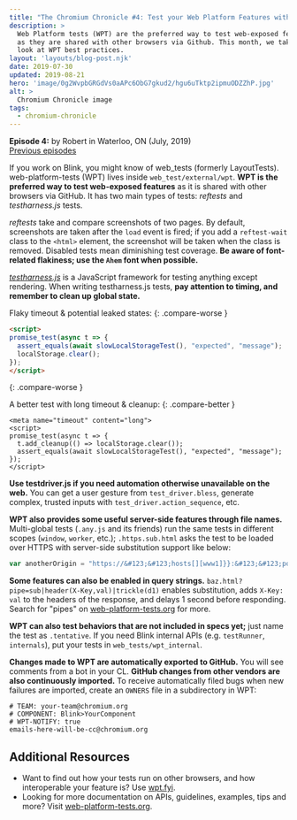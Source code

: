 ```yaml
---
title: "The Chromium Chronicle #4: Test your Web Platform Features with WPT"
description: >
  Web Platform tests (WPT) are the preferred way to test web-exposed features,
  as they are shared with other browsers via Github. This month, we take a
  look at WPT best practices.
layout: 'layouts/blog-post.njk'
date: 2019-07-30
updated: 2019-08-21
hero: 'image/0g2WvpbGRGdVs0aAPc6ObG7gkud2/hgu6uTktp2ipmuODZZhP.jpg'
alt: >
  Chromium Chronicle image
tags:
  - chromium-chronicle
---
```


<!-- Needs compare widget -->

**Episode 4:** by Robert in Waterloo, ON (July, 2019)<br>
[Previous episodes](/tags/chromium-chronicle/)

If you work on Blink, you might know of web_tests (formerly LayoutTests).
web-platform-tests (WPT) lives inside `web_test/external/wpt`. **WPT is the
preferred way to test web-exposed features** as it is shared with other
browsers via GitHub. It has two main types of tests: *reftests* and
*testharness.js* tests.

*reftests* take and compare screenshots of two pages. By default, screenshots
are taken after the `load` event is fired; if you add a `reftest-wait` class
to the `<html>` element, the screenshot will be taken when the class is removed.
Disabled tests mean diminishing test coverage. **Be aware of font-related
flakiness; use the `Ahem` font when possible.**

[*testharness.js*][test-harness] is a JavaScript framework for testing anything
except rendering. When writing testharness.js tests, **pay attention to timing,
and remember to clean up global state.**

Flaky timeout & potential leaked states:
{: .compare-worse }

```html
<script>
promise_test(async t => {
  assert_equals(await slowLocalStorageTest(), "expected", "message");
  localStorage.clear();
});
</script>
```
{: .compare-worse }

A better test with long timeout & cleanup:
{: .compare-better }

```html/0,3
<meta name="timeout" content="long">
<script>
promise_test(async t => {
  t.add_cleanup(() => localStorage.clear());
  assert_equals(await slowLocalStorageTest(), "expected", "message");
});
</script>
```

**Use testdriver.js if you need automation otherwise unavailable on the web.**
You can get a user gesture from `test_driver.bless`, generate complex,
trusted inputs with `test_driver.action_sequence`, etc.

**WPT also provides some useful server-side features through file names.**
Multi-global tests (`.any.js` and its friends) run the same tests in different
scopes (`window`, `worker`, etc.); `.https.sub.html` asks the test to be loaded
over HTTPS with server-side substitution support like below:

```js
var anotherOrigin = "https://&#123;&#123;hosts[][www1]}}:&#123;&#123;ports[https][0]}}/path/to/page.html";
```

**Some features can also be enabled in query strings.**
`baz.html?pipe=sub|header(X-Key,val)|trickle(d1)` enables substitution, adds `X-Key: val`
to the headers of the response, and delays 1 second before responding. Search for "pipes"
on [web-platform-tests.org][web-platform-tests] for more.

**WPT can also test behaviors that are not included in specs yet;** just
name the test as `.tentative`. If you need Blink internal APIs (e.g.
`testRunner`, `internals`), put your tests in `web_tests/wpt_internal`.

**Changes made to WPT are automatically exported to GitHub.** You will see
comments from a bot in your CL. **GitHub changes from other vendors are also
continuously imported.** To receive automatically filed bugs when new failures
are imported, create an `OWNERS` file in a subdirectory in WPT:

```text
# TEAM: your-team@chromium.org
# COMPONENT: Blink>YourComponent
# WPT-NOTIFY: true
emails-here-will-be-cc@chromium.org
```

## Additional Resources

* Want to find out how your tests run on other browsers, and how interoperable
  your feature is? Use [wpt.fyi][wpt-fyi].
* Looking for more documentation on APIs, guidelines, examples, tips and more?
  Visit [web-platform-tests.org][web-platform-tests].

[web-platform-tests]: https://web-platform-tests.org
[wpt-fyi]: https://wpt.fyi
[test-harness]: https://github.com/w3c/testharness.js/
